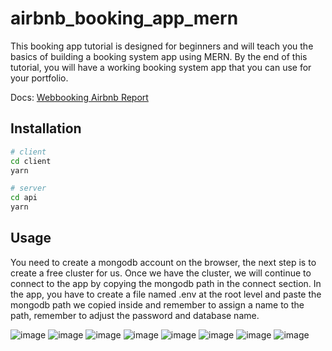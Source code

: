 # airbnb_booking_app_mern

This booking app tutorial is designed for beginners and will teach you the basics of building a booking system app using MERN. By the end of this tutorial, you will have a working booking system app that you can use for your portfolio.

Docs: [Webbooking Airbnb Report](https://docs.google.com/document/d/1vm-btcrjDbaR1XO5KN1rOsi7LcAnG6DfPtrkKI0mOxA/edit)

## Installation
```bash
# client
cd client
yarn

# server
cd api
yarn
```

## Usage
You need to create a mongodb account on the browser, the next step is to create a free cluster for us. Once we have the cluster, we will continue to connect to the app by copying the mongodb path in the connect section.
In the app, you have to create a file named .env at the root level and paste the mongodb path we copied inside and remember to assign a name to the path, remember to adjust the password and database name.

![image](https://user-images.githubusercontent.com/52524133/220839667-3adca244-1b80-4fb7-b84d-87653c2c13ef.png)
![image](https://user-images.githubusercontent.com/52524133/220839868-52d3c03b-4c46-4d5e-a72a-5ee94e79372a.png)
![image](https://user-images.githubusercontent.com/52524133/220840140-15cf89b4-1f03-4c70-992d-b26356f223c3.png)
![image](https://user-images.githubusercontent.com/52524133/220840251-fb05d78b-4da4-40b6-a157-f9afdbc67231.png)
![image](https://user-images.githubusercontent.com/52524133/220840321-6dadb159-c522-4030-99ff-c2284de2b3d5.png)
![image](https://user-images.githubusercontent.com/52524133/220840357-86d3c5e4-454f-4818-af5a-c71ad03ad068.png)
![image](https://user-images.githubusercontent.com/52524133/220840412-9d6669c0-c84a-4b15-855c-347269f1933b.png)
![image](https://user-images.githubusercontent.com/52524133/220840466-47bdeb3f-fdc9-472e-9e13-73fd7cd09581.png)
